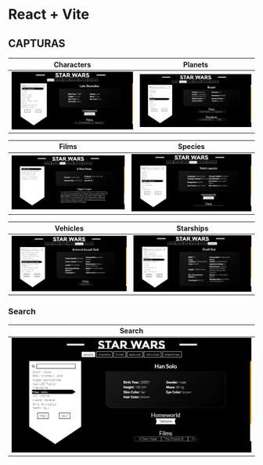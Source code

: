 # React + Vite

## CAPTURAS

| Characters | Planets |
|----------|----------|
| ![Descripción de la Imagen 1](./src/assets/Characters.png) | ![Descripción de la Imagen 3](./src/assets/Planets.png) |

| Films | Species |
|----------|----------|
| ![Descripción de la Imagen 2](./src/assets/films.png)  | ![Descripción de la Imagen 2](./src/assets/species.png)  |

| Vehicles | Starships |
|----------|----------|
| ![Descripción de la Imagen 2](./src/assets/vehicles.png)  | ![Descripción de la Imagen 2](./src/assets/starships.png)  |

### Search 
| Search |  
|----------|
| ![Descripción de la Imagen 2](./src/assets/search1.png)  |
